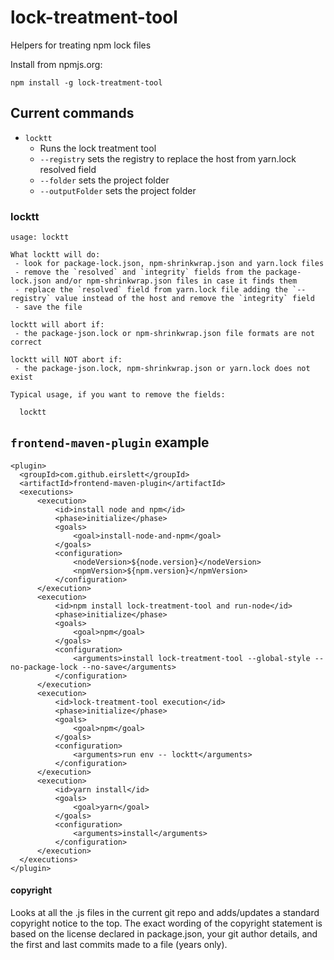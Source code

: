 lock-treatment-tool
============

Helpers for treating npm lock files

Install from npmjs.org:

    npm install -g lock-treatment-tool

## Current commands

 * `locktt`
   * Runs the lock treatment tool
   * `--registry` sets the registry to replace the host from yarn.lock resolved field
   * `--folder` sets the project folder
   * `--outputFolder` sets the project folder

### locktt

```
usage: locktt

What locktt will do:
 - look for package-lock.json, npm-shrinkwrap.json and yarn.lock files
 - remove the `resolved` and `integrity` fields from the package-lock.json and/or npm-shrinkwrap.json files in case it finds them
 - replace the `resolved` field from yarn.lock file adding the `--registry` value instead of the host and remove the `integrity` field
 - save the file

locktt will abort if:
 - the package-json.lock or npm-shrinkwrap.json file formats are not correct

locktt will NOT abort if:
 - the package-json.lock, npm-shrinkwrap.json or yarn.lock does not exist

Typical usage, if you want to remove the fields:

  locktt

```

## `frontend-maven-plugin` example

```
<plugin>
  <groupId>com.github.eirslett</groupId>
  <artifactId>frontend-maven-plugin</artifactId>
  <executions>
      <execution>
          <id>install node and npm</id>
          <phase>initialize</phase>
          <goals>
              <goal>install-node-and-npm</goal>
          </goals>
          <configuration>
              <nodeVersion>${node.version}</nodeVersion>
              <npmVersion>${npm.version}</npmVersion>
          </configuration>
      </execution>
      <execution>
          <id>npm install lock-treatment-tool and run-node</id>
          <phase>initialize</phase>
          <goals>
              <goal>npm</goal>
          </goals>
          <configuration>
              <arguments>install lock-treatment-tool --global-style --no-package-lock --no-save</arguments>
          </configuration>
      </execution>
      <execution>
          <id>lock-treatment-tool execution</id>
          <phase>initialize</phase>
          <goals>
              <goal>npm</goal>
          </goals>
          <configuration>
              <arguments>run env -- locktt</arguments>
          </configuration>
      </execution>
      <execution>
          <id>yarn install</id>
          <goals>
              <goal>yarn</goal>
          </goals>
          <configuration>
              <arguments>install</arguments>
          </configuration>
      </execution>                            
  </executions>
</plugin>
```

#### copyright

Looks at all the .js files in the current git repo and adds/updates a
standard copyright notice to the top. The exact wording of the copyright
statement is based on the license declared in package.json, your git author
details, and the first and last commits made to a file (years only).
